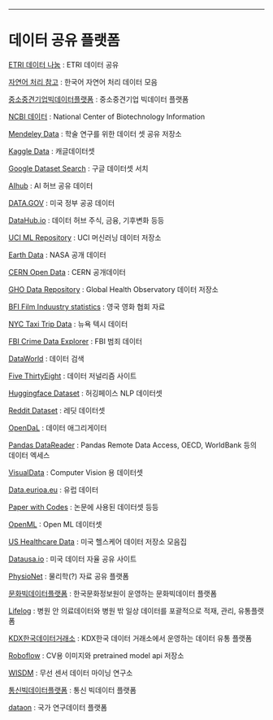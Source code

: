 --- 
# 데이터 공유 플랫폼

[ETRI 데이터 나눔](https://nanum.etri.re.kr/share/list?lang=ko_KR) : ETRI 데이터 공유 

[자연어 처리 참고](https://www.ohsuz.dev/) : 한국어 자연어 처리 데이터 모음 

[중소중견기업빅데이터플랫폼](https://bigdata-sme.kr/#/datastore/landing) : 중소중견기업 빅데이터 플랫폼 

[NCBI 데이터](https://www.ncbi.nlm.nih.gov/) : National Center of Biotechnology Information 

[Mendeley Data](https://data.mendeley.com/) : 학술 연구를 위한 데이터 셋 공유 저장소 

[Kaggle Data](https://www.kaggle.com/datasets) : 캐글데이터셋 

[Google Dataset Search](https://datasetsearch.research.google.com/) : 구글 데이터셋 서치 

[AIhub](https://aihub.or.kr/) : AI 허브 공유 데이터 

[DATA.GOV](https://www.data.gov/) : 미국 정부 공공 데이터 

[DataHub.io](https://datahub.io/collections) : 데이터 허브 주식, 금융, 기후변화 등등 

[UCI ML Repository](https://archive.ics.uci.edu/ml/datasets.php) : UCI 머신러닝 데이터 저장소 

[Earth Data](https://earthdata.nasa.gov/) : NASA 공개 데이터 

[CERN Open Data](http://opendata.cern.ch/) : CERN 공개데이터 

[GHO Data Repository](https://apps.who.int/gho/data/node.home) : Global Health Observatory 데이터 저장소 

[BFI Film Induustry statistics](https://www.bfi.org.uk/industry-data-insights) : 영국 영화 협회 자료 

[NYC Taxi Trip Data](https://www1.nyc.gov/site/tlc/about/tlc-trip-record-data.page) : 뉴욕 텍시 데이터 

[FBI Crime Data Explorer](https://crime-data-explorer.fr.cloud.gov/pages/home) : FBI 범죄 데이터  

[DataWorld](https://data.world/search) : 데이터 검색 

[Five ThirtyEight](https://data.fivethirtyeight.com/) : 데이터 저널리즘 사이트 

[Huggingface Dataset](https://huggingface.co/datasets) : 허깅페이스 NLP 데이터셋 

[Reddit Dataset](https://www.reddit.com/r/datasets/) : 레딧 데이터셋 

[OpenDaL](https://opendatalibrary.com/#search) : 데이터 애그리게이터 

[Pandas DataReader](https://pandas-datareader.readthedocs.io/en/latest/remote_data.html) : Pandas Remote Data Access, OECD, WorldBank 등의 데이터 엑세스 

[VisualData](https://visualdata.io/discovery) : Computer Vision 용 데이터셋 

[Data.eurioa.eu](https://data.europa.eu/en) : 유럽 데이터 

[Paper with Codes](https://paperswithcode.com/datasets) : 논문에 사용된 데이터셋 등등 

[OpenML](https://www.openml.org/search?type=data) : Open ML 데이터셋  

[US Healthcare Data](https://researchguides.dartmouth.edu/c.php?g=517073&p=6289098) : 미국 헬스케어 데이터 저장소 모음집 

[Datausa.io](https://datausa.io/) : 미국 데이터 자율 공유 사이트 

[PhysioNet](https://physionet.org/content/) : 물리학(?) 자료 공유 플랫폼 

[문화빅데이터플랫폼](https://www.culture.go.kr/bigdata/user/main.do) : 한국문화정보원이 운영하는 문화빅데이터 플랫폼 

[Lifelog](https://www.bigdata-lifelog.kr/portal) : 병원 안 의료데이터와 병원 밖 일상 데이터를 포괄적으로 적재, 관리, 유통플랫폼 

[KDX한국데이터거래소](https://kdx.kr/main) : KDX한국 데이터 거래소에서 운영하는 데이터 유통 플랫폼 

[Roboflow](https://universe.roboflow.com/) :  CV용 이미지와 pretrained model api 저장소 

[WISDM](https://www.cis.fordham.edu/wisdm/dataset.php) : 무선 센서 데이터 마이닝 연구소 

[통신빅데이터플랫폼](https://www.bigdata-telecom.kr/invoke/SOKBP2602/) : 통신 빅데이터 플랫폼

[dataon](https://dataon.kisti.re.kr/search/index.do?mode=inout&mm=MENU00137&sm=MENU00140) : 국가 연구데이터 플랫폼
